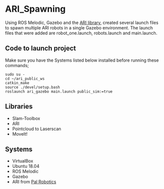 # ARI_Spawning
Using ROS Melodic, Gazebo and the [ARI library](http://wiki.ros.org/Robots/ARI), created several launch files to spawn multiple ARI robots in a single Gazebo environment. The launch files that were added are robot_one.launch, robots.launch and main.launch. 
## Code to launch project 
Make sure you have the Systems listed below installed before running these commands; 
```
sudo su -
cd ~/ari_public_ws
catkin_make
source ./devel/setup.bash
roslaunch ari_gazebo main.launch public_sim:=true
```

## Libraries 
- Slam-Toolbox
- ARI 
- Pointcloud to Laserscan 
- MoveIt! 

## Systems 
- VirtualBox
- Ubuntu 18.04 
- ROS Melodic 
- Gazebo 
- ARI from [Pal Robotics](https://github.com/pal-robotics/ari_robot) 
